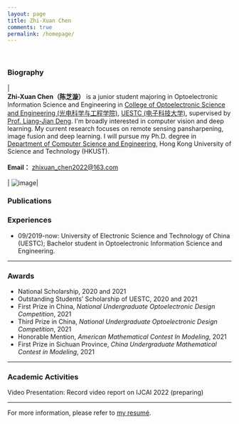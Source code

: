 ```yaml
---
layout: page
title: Zhi-Xuan Chen
comments: true
permalink: /homepage/
---
```


<style>
.biblist { }
/* The item */
.biblist li { }

/* You can define custom styles for plstyle field here. */

/*************************************
   The box that contain BibTeX code
 *************************************/
div.noshow { display: none; }
div.BibTeX {
  margin-right: 1%;
  margin-left: 3%;
  margin-top: 1.2em;
  margin-bottom: 1.3em;
  border: 1px solid silver;
  padding: 0.3em 0.5em;
  background: #eeeeee;
}
div.BibTeX pre { font-size: 100%; overflow: auto;  width: 100%; }
</style>

<script>
function toggleBibtex(articleid) {
  var bib = document.getElementById('bib_'+articleid);
  if (bib) {
    if(bib.className.indexOf('BibTeX') != -1) {
    bib.className.indexOf('noshow') == -1?bib.className = 'BibTeX noshow':bib.className = 'BibTeX';
    }
  } else {
    return;
  }
}
</script>



​	
### Biography

| <br>**Zhi-Xuan Chen（陈芝漩）** is a junior student majoring in Optoelectronic Information Science and Engineering in [College of Optoelectronic Science and Engineering (光电科学与工程学院)](https://sose.uestc.edu.cn/index.htm/), <a href="https://www.uestc.edu.cn/">UESTC (电子科技大学)</a>, supervised by <a href="https://liangjiandeng.github.io/" > Prof. Liang-Jian Deng</a>. I'm broadly interested in computer vision and deep learning. My current research focuses on remote sensing pansharpening, image fusion and deep learning. I will pursue my Ph.D. degree in <a href="https://cse.hkust.edu.hk/">Department of Computer Science and Engineering</a>, Hong Kong University of Science and Technology (HKUST).  <br> <br> **Email：** <zhixuan_chen2022@163.com> <br><br>|  ![image](http://zhi-xuan-chen.github.io/zhixuan-chen.jpg)|



### Publications

### Experiences 

* 09/2019-now: University of Electronic Science and Technology of China (UESTC); Bachelor student in Optoelectronic Information Science and Engineering.

---

### Awards

* National Scholarship, 2020 and 2021
* Outstanding Students’ Scholarship of UESTC, 2020 and 2021
* First Prize in China, _National Undergraduate Optoelectronic Design Competition_, 2021
* Third Prize in China, _National Undergraduate Optoelectronic Design Competition_, 2021
* Honorable Mention, _American Mathematical Contest In Modeling_, 2021
* First Prize in Sichuan Province, _China Undergraduate Mathematical Contest in Modeling_, 2021



---

### Academic Activities

Video Presentation: Record video report on IJCAI 2022 (preparing)


---

For more information, please refer to <a href="https://zhi-xuan-chen.github.io/cv.pdf">my resumé</a>.

<script type="text/javascript" src="//rf.revolvermaps.com/0/0/6.js?i=573geowbknl&amp;m=7&amp;c=ffc000&amp;cr1=ffffff&amp;f=arial&amp;l=1&amp;s=170&amp;bv=70" async="async"></script>



